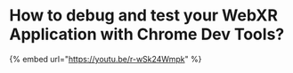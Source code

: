 # How to debug and test your WebXR Application with Chrome Dev Tools?

{% embed url="https://youtu.be/r-wSk24Wmpk" %}



